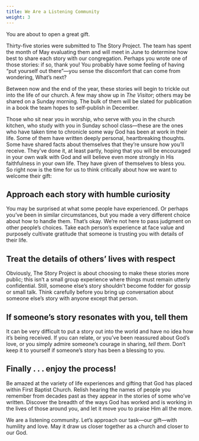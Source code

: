 ```yaml
---
title: We Are a Listening Community
weight: 3
---
```


You are about to open a great gift.






Thirty-five stories were submitted to The Story Project. The team has spent the month of May evaluating them and will meet in June to determine how best to share each story with our congregation. Perhaps you wrote one of those stories: if so, thank you! You probably have some feeling of having “put yourself out there”—you sense the discomfort that can come from wondering, What’s next?








Between now and the end of the year, these stories will begin to trickle out into the life of our church. A few may show up in *The Visitor*; others may be shared on a Sunday morning. The bulk of them will be slated for publication in a book the team hopes to self-publish in December.










Those who sit near you in worship, who serve with you in the church kitchen, who study with you in Sunday school class—these are the ones who have taken time to chronicle some way God has been at work in their life. Some of them have written deeply personal, heartbreaking thoughts. Some have shared facts about themselves that they’re unsure how you’ll receive. They’ve done it, at least partly, hoping that you will be encouraged in your own walk with God and will believe even more strongly in His faithfulness in your own life. They have given of themselves to bless you. So right now is the time for us to think critically about how we want to welcome their gift:








## Approach each story with humble curiosity  








You may be surprised at what some people have experienced. Or perhaps you’ve been in similar circumstances, but you made a very different choice about how to handle them. That’s okay. We’re not here to pass judgment on other people’s choices. Take each person’s experience at face value and purposely cultivate gratitude that someone is trusting you with details of their life.  






## Treat the details of others’ lives with respect  




Obviously, The Story Project is about choosing to make these stories more public; this isn’t a small group experience where things must remain utterly confidential. Still, someone else’s story shouldn’t become fodder for gossip or small talk. Think carefully before you bring up conversation about someone else’s story with anyone except that person.  














## If someone’s story resonates with you, tell them 








It can be very difficult to put a story out into the world and have no idea how it’s being received. If you can relate, or you’ve been reassured about God’s love, or you simply admire someone’s courage in sharing, *tell them*. Don’t keep it to yourself if someone’s story has been a blessing to you.  








## Finally . . . enjoy the process!








 Be amazed at the variety of life experiences and gifting that God has placed within First Baptist Church. Relish hearing the names of people you remember from decades past as they appear in the stories of some who’ve written. Discover the breadth of the ways God has worked and is working in the lives of those around you, and let it move you to praise Him all the more.






We are a listening community. Let’s approach our task—our gift—with humility and love. May it draw us closer together as a church and closer to our God.